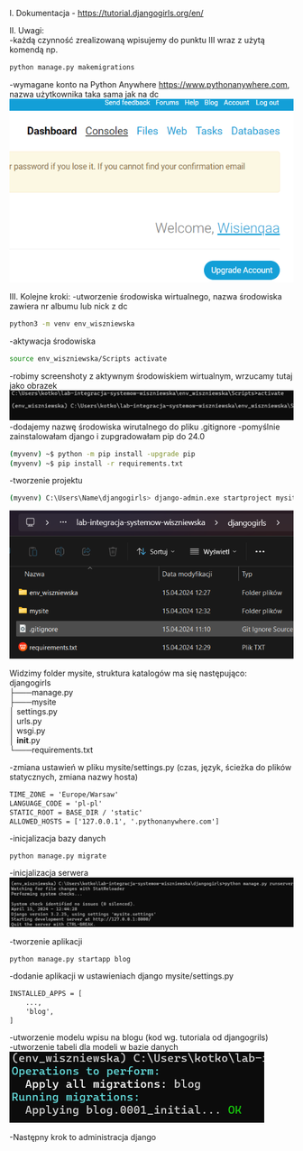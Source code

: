 I. Dokumentacja - https://tutorial.djangogirls.org/en/

II. Uwagi:  
-każdą czynność zrealizowaną wpisujemy do punktu III wraz z użytą komendą np.

```bash
python manage.py makemigrations
```

-wymagane konto na Python Anywhere https://www.pythonanywhere.com, nazwa użytkownika taka sama jak na dc
![venv](screen-shot-pythonan.png)

III. Kolejne kroki:
-utworzenie środowiska wirtualnego, nazwa środowiska zawiera nr albumu lub nick z dc

```bash
python3 -m venv env_wiszniewska
```

-aktywacja środowiska

```bash
source env_wiszniewska/Scripts activate
```

-robimy screenshoty z aktywnym środowiskiem wirtualnym, wrzucamy tutaj jako obrazek  
![venv](screen-shot-env.png)
-dodajemy nazwę środowiska wirutalnego do pliku .gitignore
-pomyślnie zainstalowałam django i zupgradowałam pip do 24.0

```bash
(myvenv) ~$ python -m pip install -upgrade pip
(myvenv) ~$ pip install -r requirements.txt
```

-tworzenie projektu

```bash
(myvenv) C:\Users\Name\djangogirls> django-admin.exe startproject mysite .
```

![venv](screen-shot-django.png)

Widzimy folder mysite, struktura katalogów ma się następująco:  
djangogirls  
├───manage.py  
├───mysite  
│ settings.py  
│ urls.py  
│ wsgi.py  
│ **init**.py  
└───requirements.txt

-zmiana ustawień w pliku mysite/settings.py (czas, język, ścieżka do plików statycznych, zmiana nazwy hosta)

```
TIME_ZONE = 'Europe/Warsaw'
LANGUAGE_CODE = 'pl-pl'
STATIC_ROOT = BASE_DIR / 'static'
ALLOWED_HOSTS = ['127.0.0.1', '.pythonanywhere.com']
```

-inicjalizacja bazy danych

```bash
python manage.py migrate
```

-inicjalizacja serwera
![venv](screen-shot-serverinit.png)

-tworzenie aplikacji

```bash
python manage.py startapp blog
```

-dodanie aplikacji w ustawieniach django mysite/settings.py

```
INSTALLED_APPS = [
    ...,
    'blog',
]
```

-utworzenie modelu wpisu na blogu (kod wg. tutoriala od djangogrils)  
-utworzenie tabeli dla modeli w bazie danych  
![venv](screen-shot-databaseok.png)

-Następny krok to administracja django
